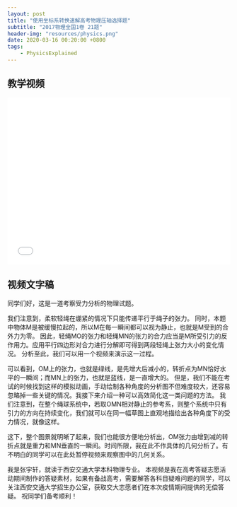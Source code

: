 ```yaml
---
layout: post
title: "使用坐标系转换速解高考物理压轴选择题"
subtitle: "2017物理全国1卷 21题"
header-img: "resources/physics.png"
date: 2020-03-16 00:20:00 +0800
tags:
    - PhysicsExplained
---
```


## 教学视频
<div style="width:100%; padding-top: 75%;  position:relative;"><iframe src="//player.bilibili.com/player.html?aid=96391657&page=1" scrolling="no" border="0" frameborder="no" framespacing="0" allowfullscreen="true" style="width:100%; height:100%; position:absolute; top:0; left:0;"></iframe></div>

## 视频文字稿

同学们好，这是一道考察受力分析的物理试题。

我们注意到，柔软轻绳在绷紧的情况下只能传递平行于绳子的张力。
同时，本题中物体M是被缓慢拉起的，所以M在每一瞬间都可以视为静止，也就是M受到的合外力为零。
因此，轻绳MO的张力和轻绳MN的张力的合力应当是M所受引力的反作用力。应用平行四边形对合力进行分解即可得到两段轻绳上张力大小的变化情况。
分析至此，我们可以用一个视频来演示这一过程。

可以看到，OM上的张力，也就是绿线，是先增大后减小的，转折点为MN恰好水平的一瞬间；而MN上的张力，也就是蓝线，是一直增大的。
但是，我们不能在考试的时候找到这样的模拟动画，手动绘制各种角度的分析图不但难度较大，还容易忽略掉一些关键的情况。我接下来介绍一种可以高效简化这一类问题的方法。
我们注意到，在整个绳球系统中，若取OMN相对静止的参考系，则整个系统中只有引力的方向在持续变化，我们就可以在同一幅草图上直观地描绘出各种角度下的受力情况，就像这样。

这下，整个图景就明晰了起来，我们也能很方便地分析出，OM张力由增到减的转折点就是重力和MN垂直的一瞬间。时间所限，我在此不作具体的几何分析了。有不明白的同学可以在此处暂停视频来观察图中的几何关系。

我是张宇轩，就读于西安交通大学本科物理专业。
本视频是我在高考答疑志愿活动期间制作的答疑素材，如果有备战高考，需要解答各科目疑难问题的同学，可以关注西安交通大学招生办公室，获取交大志愿者们在本次疫情期间提供的无偿答疑。
祝同学们备考顺利！